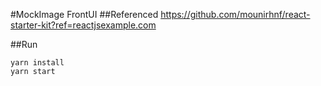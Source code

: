 #MockImage FrontUI
##Referenced 
https://github.com/mounirhnf/react-starter-kit?ref=reactjsexample.com

##Run
```shell
yarn install
yarn start
```

